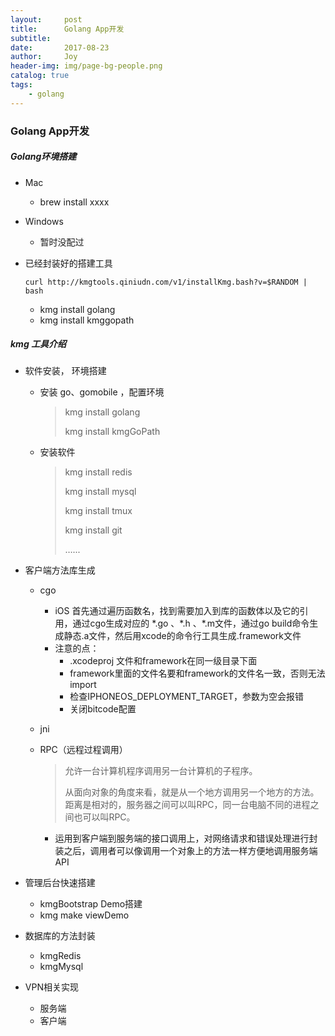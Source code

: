 ```yaml
---
layout:     post
title:      Golang App开发
subtitle:   
date:       2017-08-23
author:     Joy
header-img: img/page-bg-people.png
catalog: true
tags:
    - golang 
---
```

### Golang App开发

##### Golang环境搭建

* Mac 

  * brew install xxxx

* Windows 

  * ​暂时没配过

* 已经封装好的搭建工具

  ```
  curl http://kmgtools.qiniudn.com/v1/installKmg.bash?v=$RANDOM | bash
  ```

  * kmg install golang 
  * kmg install kmggopath



##### kmg 工具介绍

* 软件安装， 环境搭建

  * 安装 go、gomobile ，配置环境

    > kmg install golang 
    >
    > kmg install kmgGoPath

  * 安装软件

    > kmg install redis
    >
    > kmg install mysql
    >
    > kmg install tmux 
    >
    > kmg install git
    >
    > …...

* 客户端方法库生成

  * cgo
    * iOS 首先通过遍历函数名，找到需要加入到库的函数体以及它的引用，通过cgo生成对应的 \*.go 、\*.h 、\*.m文件，通过go build命令生成静态.a文件，然后用xcode的命令行工具生成.framework文件
    * 注意的点：
      * .xcodeproj 文件和framework在同一级目录下面
      * framework里面的文件名要和framework的文件名一致，否则无法import
      * 检查IPHONEOS_DEPLOYMENT_TARGET，参数为空会报错
      * 关闭bitcode配置

  * jni 

  * RPC（远程过程调用）

    >  允许一台计算机程序调用另一台计算机的子程序。
    >
    >  从面向对象的角度来看，就是从一个地方调用另一个地方的方法。距离是相对的，服务器之间可以叫RPC，同一台电脑不同的进程之间也可以叫RPC。

    * 运用到客户端到服务端的接口调用上，对网络请求和错误处理进行封装之后，调用者可以像调用一个对象上的方法一样方便地调用服务端API

* 管理后台快速搭建

  * kmgBootstrap Demo搭建
  * kmg make viewDemo

* 数据库的方法封装

  * kmgRedis 
  * kmgMysql

* VPN相关实现

  * 服务端
  * 客户端